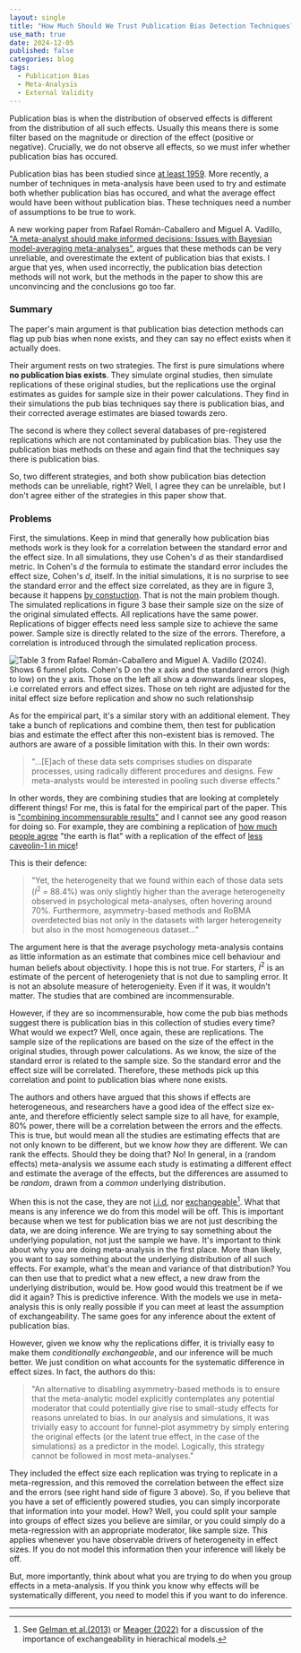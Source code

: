 ```yaml
---
layout: single
title: "How Much Should We Trust Publication Bias Detection Techniques?"
use_math: true
date: 2024-12-05
published: false
categories: blog
tags:
  - Publication Bias
  - Meta-Analysis
  - External Validity
---
```


Publication bias is when the distribution of observed effects is different from the distribution of all such effects. Usually this means there is some filter based on the magnitude or direction of the effect (positive or negative). Crucially, we do not observe all effects, so we must infer whether publication bias has occured.

Publication bias has been studied since [at least 1959](https://anthonychigney.github.io/home/blog/first-study-pub-bias/). More recently, a number of techniques in meta-analysis have been used to try and estimate both whether publication bias has occured, and what the average effect would have been without publication bias. These techniques need a number of assumptions to be true to work.

A new working paper from Rafael Román-Caballero and Miguel A. Vadillo, ["A meta-analyst should make informed decisions: Issues with Bayesian model-averaging meta-analyses"](https://osf.io/preprints/metaarxiv/tm7dv), argues that these methods can be very unreliable, and overestimate the extent of publication bias that exists. I argue that yes, when used incorrectly, the publication bias detection methods will not work, but the methods in the paper to show this are unconvincing and the conclusions go too far.


### Summary

The paper's main argument is that publication bias detection methods can flag up pub bias when none exists, and they can say no effect exists when it actually does.

Their argument rests on two strategies. The first is pure simulations where **no publication bias exists**. They simulate orginal studies, then simulate replications of these original studies, but the replications use the orginal estimates as guides for sample size in their power calculations. They find in their simulations the pub bias techniques say there is publication bias, and their corrected average estimates are biased towards zero. 

The second is where they collect several databases of pre-registered replications which are not contaminated by publication bias. They use the publication bias methods on these and again find that the techniques say there is publication bias. 

So, two different strategies, and both show publication bias detection methods can be unreliable, right? Well, I agree they can be unrelaible, but I don't agree either of the strategies in this paper show that. 


### Problems

First, the simulations. Keep in mind that generally how publication bias methods work is they look for a correlation between the standard error and the effect size. In all simulations, they use Cohen's $d$ as their standardised metric. In Cohen's $d$ the formula to estimate the standard error includes the effect size, Cohen's $d$, itself. In the initial simulations, it is no surprise to see the standard error and the effect size correlated, as they are in figure 3, because it happens [by constuction](https://anthonychigney.github.io/home/blog/CohensD-and-pub-bias/). That is not the main problem though. The simulated replications in figure 3 base their sample size on the size of the original simulated effects. All replications have the same power. Replications of bigger effects need less sample size to achieve the same power. Sample size is directly related to the size of the errors. Therefore, a correlation is introduced through the simulated replication process. 


![Table 3 from Rafael Román-Caballero and Miguel A. Vadillo (2024). Shows 6 funnel plots. Cohen's D on the x axis and the standard errors (high to low) on the y axis. Those on the left all show a downwards linear slopes, i.e correlated errors and effect sizes. Those on teh right are adjusted for the inital effect size before replication and show no such relationshsip](/home/assets/blogassets/fig3pubbias.PNG)


As for the empirical part, it's a similar story with an additional element. They take a bunch of replications and combine them, then test for publication bias and estimate the effect after this non-existent bias is removed. The authors are aware of a possible limitation with this. In their own words:

> "...[E]ach of these data sets comprises studies on
disparate processes, using radically different procedures and
designs. Few meta-analysts would be interested in pooling
such diverse effects." 

In other words, they are combining studies that are looking at completely different things! For me, this is fatal for the empirical part of the paper. This is ["combining incommensurable results"](https://datacolada.org/105) and I cannot see any good reason for doing so. For example, they are combining a replication of [how much people agree](https://www.tandfonline.com/doi/full/10.1080/0951508042000202354) "the earth is flat" with a replication of the effect of [less caveolin-1 in mice](https://www.cell.com/cell/fulltext/S0092-8674(11)00645-3?_returnURL=https%3A%2F%2Flinkinghub.elsevier.com%2Fretrieve%2Fpii%2FS0092867411006453%3Fshowall%3Dtrue)!

This is their defence:

> "Yet, the heterogeneity that we found
within each of those data sets ($I^2$ = 88.4%) was only slightly
higher than the average heterogeneity observed in
psychological meta-analyses, often hovering around 70%.
Furthermore, asymmetry-based methods and RoBMA
overdetected bias not only in the datasets with larger
heterogeneity but also in the most homogeneous dataset..." 

The argument here is that the average psychology meta-analysis contains as little information as an estimate that combines mice cell behaviour and human beliefs about objectivity. I hope this is not true. For starters, $I^2$ is an estimate of the percent of heterogeniety that is not due to sampling error. It is not an absolute measure of heterogenieity. Even if it was, it wouldn't matter. The studies that are combined are incommensurable.

However, if they are so incommensurable, how come the pub bias methods suggest there is publication bias in this collection of studies every time? What would we expect? Well, once again, these are replications. The sample size of the replications are based on the size of the effect in the original studies, through power calculations. As we know, the size of the standard error is related to the sample size. So the standard error and the effect size will be correlated. Therefore, these methods pick up this correlation and point to publication bias where none exists. 

The authors and others have argued that this shows if effects are heterogeneous, and researchers have a good idea of the effect size ex-ante, and therefore efficiently select sample size to all have, for example, 80% power, there will be a correlation between the errors and the effects. This is true, but would mean all the studies are estimating effects that are not only known to be different, but we know *how* they are different. We can rank the effects. Should they be doing that? No! In general, in a (random effects) meta-analysis we assume each study is estimating a different effect and estimate the average of the effects, but the differences are assumed to be *random*, drawn from a *common* underlying distribution. 

When this is not the case, they are not [i.i.d](https://en.wikipedia.org/wiki/Independent_and_identically_distributed_random_variables), nor [exchangeable](https://www.uv.es/~bernardo/Exchangeability.pdf)[^1]. What that means is any inference we do from this model will be off. This is important because when we test for publication bias we are not just describing the data, we are doing inference. We are trying to say something about the underlying population, not just the sample we have. It's important to think about why you are doing meta-analysis in the first place. More than likely, you want to say something about the underlying distribution of all such effects. For example, what's the mean and variance of that distribution? You can then use that to predict what a new effect, a new draw from the underlying distribution, would be. How good would this treatment be if we did it again? This is predictive inference. With the models we use in meta-analysis this is only really possible if you can meet at least the assumption of exchangeability. The same goes for any inference about the extent of publication bias. 

However, given we know why the replications differ, it is trivially easy to make them *conditionally exchangeable*, and our inference will be much better. We just condition on what accounts for the systematic difference in effect sizes. In fact, the authors do this:

> "An alternative to disabling asymmetry-based methods is to
ensure that the meta-analytic model explicitly contemplates
any potential moderator that could potentially give rise to
small-study effects for reasons unrelated to bias. In our
analysis and simulations, it was trivially easy to account for
funnel-plot asymmetry by simply entering the original effects
(or the latent true effect, in the case of the simulations) as a
predictor in the model. Logically, this strategy cannot be
followed in most meta-analyses."

They included the effect size each replication was trying to replicate in a meta-regression, and this removed the correlation between the effect size and the errors (see right hand side of figure 3 above). So, if you believe that you have a set of efficiently powered studies, you can simply incorporate that information into your model. How? Well, you could split your sample into groups of effect sizes you believe are similar, or you could simply do a meta-regression with an appropriate moderator, like sample size. This applies whenever you have observable drivers of heterogeneity in effect sizes. If you do not model this information then your inference will likely be off. 

But, more importantly, think about what you are trying to do when you group effects in a meta-analysis. If you think you know why effects will be systematically different, you need to model this if you want to do inference.  

<hr>

[^1]: See [Gelman et al.(2013)](http://www.stat.columbia.edu/~gelman/book/) or [Meager (2022)](https://mfr.osf.io/render?url=https://osf.io/eugrp/?direct%26mode=render%26action=download%26mode=render) for a discussion of the importance of exchangeability in hierachical models. 
